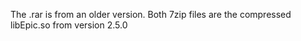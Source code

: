 The .rar is from an older version.
Both 7zip files are the compressed libEpic.so from version 2.5.0
